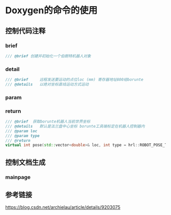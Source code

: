 # Doxygen的命令的使用

## 控制代码注释

### brief

```cpp
/// @brief 创建并初始化一个伯朗特机器人对象
```

### detail

```cpp
/// @brief     远程发送要运动的点位loc (mm) 寄存器地址800给borunte
/// @details   以绝对坐标直线运动方式运动
```

### param


### return

```cpp
/// @brief 	获取borunte机器人当前世界坐标
/// @details   默认是法兰盘中心坐标 borunte工具端标定在机器人控制器内
/// @param loc 
/// @param type 
/// @return 
virtual int pose(std::vector<double>& loc, int type = hrl::ROBOT_POSE_TCP) override;
```

## 控制文档生成

### mainpage

## 参考链接

https://blog.csdn.net/archielau/article/details/9203075
